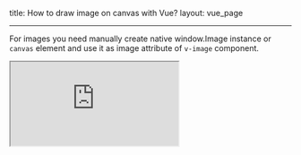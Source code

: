 title: How to draw image on canvas with Vue?
layout: vue_page

---

For images you need manually create native window.Image instance or `canvas` element and use it as image attribute of `v-image` component.

<iframe 
  src="https://codesandbox.io/embed/github/konvajs/site/tree/master/vue-demos/images?hidenavigation=1&view=preview&fontsize=10&file=/src/App.vue" 
  style={{
    width: "100%",
    height: "500px",
    border: 0,
    borderRadius: "4px",
    overflow: "hidden"
  }}
  sandbox="allow-modals allow-forms allow-popups allow-scripts allow-same-origin"
/>
